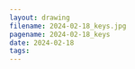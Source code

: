 ```yaml
---
layout: drawing
filename: 2024-02-18_keys.jpg
pagename: 2024-02-18_keys
date: 2024-02-18
tags:
---
```

